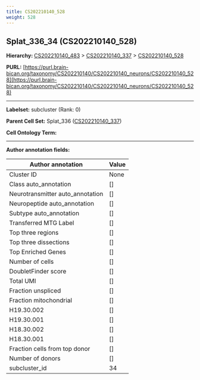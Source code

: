 ```yaml
---
title: CS202210140_528
weight: 528
---
```

## Splat_336_34 (CS202210140_528)
<b>Hierarchy: </b>
[CS202210140_483](../CS202210140_483) >
[CS202210140_337](../CS202210140_337) >
[CS202210140_528](../CS202210140_528)

**PURL:** [https://purl.brain-bican.org/taxonomy/CS202210140/CS202210140_neurons/CS202210140_528](https://purl.brain-bican.org/taxonomy/CS202210140/CS202210140_neurons/CS202210140_528)

---


**Labelset:** subcluster (Rank: 0)

**Parent Cell Set:** Splat_336 ([CS202210140_337](../CS202210140_337))



**Cell Ontology Term:** 

[MARKER GENES.]: #


---

[TRANSFERRED ANNOTATIONS.]: #


[AUTHOR ANNOTATION FIELDS.]: #


**Author annotation fields:**

| Author annotation | Value |
|-------------------|-------|
|Cluster ID|None|
|Class auto_annotation|[]|
|Neurotransmitter auto_annotation|[]|
|Neuropeptide auto_annotation|[]|
|Subtype auto_annotation|[]|
|Transferred MTG Label|[]|
|Top three regions|[]|
|Top three dissections|[]|
|Top Enriched Genes|[]|
|Number of cells|[]|
|DoubletFinder score|[]|
|Total UMI|[]|
|Fraction unspliced|[]|
|Fraction mitochondrial|[]|
|H19.30.002|[]|
|H19.30.001|[]|
|H18.30.002|[]|
|H18.30.001|[]|
|Fraction cells from top donor|[]|
|Number of donors|[]|
|subcluster_id|34|

